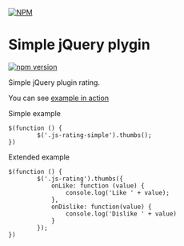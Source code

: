 [![NPM](https://nodei.co/npm/jquery.thumbs.js.png?downloads=true&downloadRank=true&stars=true)](https://nodei.co/npm/jquery.thumbs.js/)

# Simple jQuery plygin 
[![npm version](https://badge.fury.io/js/jquery.thumbs.js.svg)](https://badge.fury.io/js/jquery.thumbs.js)

Simple jQuery plugin rating.

You can see [example in action](https://cdn.rawgit.com/nfort/jquery.thumbs.js/master/example/index.html)

Simple example

```
$(function () {
        $('.js-rating-simple').thumbs();
})
```

Extended example

```
$(function () {
        $('.js-rating').thumbs({
            onLike: function (value) {
                console.log('Like ' + value);
            },
            onDislike: function(value) {
                console.log('Dislike ' + value)
            }
        });
})
```